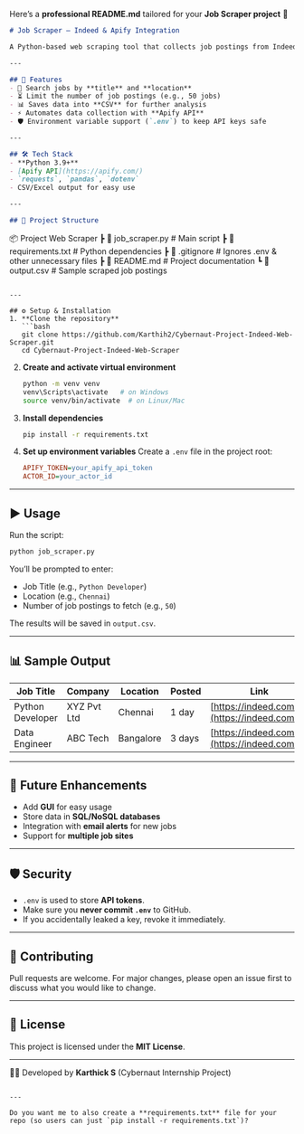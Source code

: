 Here’s a **professional README.md** tailored for your **Job Scraper project** 🚀

```markdown
# Job Scraper – Indeed & Apify Integration  

A Python-based web scraping tool that collects job postings from Indeed using **Apify Actors**, processes the results, and saves them in structured formats (CSV/Excel).  

---

## 📌 Features
- 🔎 Search jobs by **title** and **location**
- ⏳ Limit the number of job postings (e.g., 50 jobs)
- 📊 Saves data into **CSV** for further analysis
- ⚡ Automates data collection with **Apify API**
- 🛡️ Environment variable support (`.env`) to keep API keys safe

---

## 🛠️ Tech Stack
- **Python 3.9+**
- [Apify API](https://apify.com/)
- `requests`, `pandas`, `dotenv`
- CSV/Excel output for easy use

---

## 📂 Project Structure
```

📦 Project Web Scraper
┣ 📜 job\_scraper.py        # Main script
┣ 📜 requirements.txt      # Python dependencies
┣ 📜 .gitignore            # Ignores .env & other unnecessary files
┣ 📜 README.md             # Project documentation
┗ 📜 output.csv            # Sample scraped job postings

````

---

## ⚙️ Setup & Installation
1. **Clone the repository**  
   ```bash
   git clone https://github.com/Karthih2/Cybernaut-Project-Indeed-Web-Scraper.git
   cd Cybernaut-Project-Indeed-Web-Scraper
````

2. **Create and activate virtual environment**

   ```bash
   python -m venv venv
   venv\Scripts\activate   # on Windows
   source venv/bin/activate  # on Linux/Mac
   ```

3. **Install dependencies**

   ```bash
   pip install -r requirements.txt
   ```

4. **Set up environment variables**
   Create a `.env` file in the project root:

   ```ini
   APIFY_TOKEN=your_apify_api_token
   ACTOR_ID=your_actor_id
   ```

---

## ▶️ Usage

Run the script:

```bash
python job_scraper.py
```

You’ll be prompted to enter:

* Job Title (e.g., `Python Developer`)
* Location (e.g., `Chennai`)
* Number of job postings to fetch (e.g., `50`)

The results will be saved in `output.csv`.

---

## 📊 Sample Output

| Job Title        | Company     | Location  | Posted | Link                                          |
| ---------------- | ----------- | --------- | ------ | --------------------------------------------- |
| Python Developer | XYZ Pvt Ltd | Chennai   | 1 day  | [https://indeed.com/](https://indeed.com/)... |
| Data Engineer    | ABC Tech    | Bangalore | 3 days | [https://indeed.com/](https://indeed.com/)... |

---

## 🚀 Future Enhancements

* Add **GUI** for easy usage
* Store data in **SQL/NoSQL databases**
* Integration with **email alerts** for new jobs
* Support for **multiple job sites**

---

## 🛡️ Security

* `.env` is used to store **API tokens**.
* Make sure you **never commit `.env`** to GitHub.
* If you accidentally leaked a key, revoke it immediately.

---

## 🤝 Contributing

Pull requests are welcome. For major changes, please open an issue first to discuss what you would like to change.

---

## 📄 License

This project is licensed under the **MIT License**.

---

👨‍💻 Developed by **Karthick S** (Cybernaut Internship Project)

```

---

Do you want me to also create a **requirements.txt** file for your repo (so users can just `pip install -r requirements.txt`)?
```
